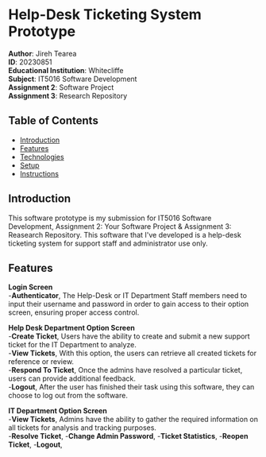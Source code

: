 # Help-Desk Ticketing System Prototype
**Author**: Jireh Tearea  
**ID**: 20230851  
**Educational Institution**: Whitecliffe  
**Subject**: IT5016 Software Development  
**Assignment 2**: Software Project  
**Assignment 3**: Research Repository  


## Table of Contents
* [Introduction](#introduction)
* [Features](#features)
* [Technologies](#technologies)
* [Setup](#setup)
* [Instructions](#instructions)

## Introduction
This software prototype is my submission for IT5016 Software Development, Assignment 2: Your Software Project & Assignment 3: Reasearch Repository. This software that I've developed is a help-desk ticketing system for support staff and administrator use only.

## Features
**Login Screen**  
-**Authenticator**, The Help-Desk or IT Department Staff members need to input their username and password in order to gain access to their option screen, ensuring proper access control.

**Help Desk Department Option Screen**  
-**Create Ticket**, Users have the ability to create and submit a new support ticket for the IT Department to analyze.  
-**View Tickets**, With this option, the users can retrieve all created tickets for reference or review.  
-**Respond To Ticket**, Once the admins have resolved a particular ticket, users can provide additional feedback.  
-**Logout**, After the user has finished their task using this software, they can choose to log out from the software.  

**IT Department Option Screen**  
-**View Tickets**, Admins have the ability to gather the required information on all tickets for analysis and tracking purposes.  
-**Resolve Ticket**,
-**Change Admin Password**,
-**Ticket Statistics**,
-**Reopen Ticket**,
-**Logout**, 
